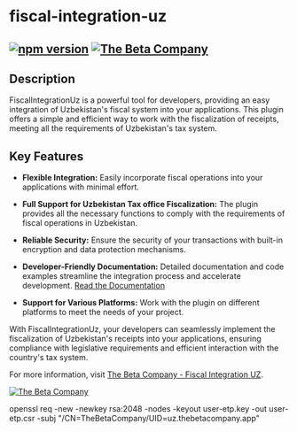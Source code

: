 # fiscal-integration-uz

[![npm version](https://badge.fury.io/js/fiscal-integration-uz.svg)](https://badge.fury.io/js/fiscal-integration-uz)
[![The Beta Company](https://img.shields.io/badge/powered%20by-The%20Beta%20Company-blue)](https://thebetacompany.uz/projects/fiscal-integration-uz)
---

## Description

FiscalIntegrationUz is a powerful tool for developers, providing an easy integration of Uzbekistan's fiscal system into your applications. This plugin offers a simple and efficient way to work with the fiscalization of receipts, meeting all the requirements of Uzbekistan's tax system.

## Key Features

- **Flexible Integration:** Easily incorporate fiscal operations into your applications with minimal effort.

- **Full Support for Uzbekistan Tax office Fiscalization:** The plugin provides all the necessary functions to comply with the requirements of fiscal operations in Uzbekistan.

- **Reliable Security:** Ensure the security of your transactions with built-in encryption and data protection mechanisms.

- **Developer-Friendly Documentation:** Detailed documentation and code examples streamline the integration process and accelerate development. [Read the Documentation](https://docs.thebetacompany.uz/projects/fiscal-integration-uz)

- **Support for Various Platforms:** Work with the plugin on different platforms to meet the needs of your project.

With FiscalIntegrationUz, your developers can seamlessly implement the fiscalization of Uzbekistan's receipts into your applications, ensuring compliance with legislative requirements and efficient interaction with the country's tax system.

For more information, visit [The Beta Company - Fiscal Integration UZ](https://thebetacompany.uz/projects/fiscal-integration-uz).

[![The Beta Company](https://img.shields.io/badge/powered%20by-The%20Beta%20Company-blue)](https://thebetacompany.uz/projects/fiscal-integration-uz)

openssl req -new -newkey rsa:2048 -nodes -keyout user-etp.key -out user-etp.csr -subj "/CN=TheBetaCompany/UID=uz.thebetacompany.app"